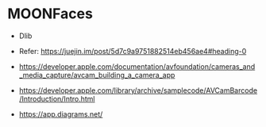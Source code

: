 # MOONFaces

* Dlib
* Refer: <https://juejin.im/post/5d7c9a9751882514eb456ae4#heading-0>
* <https://developer.apple.com/documentation/avfoundation/cameras_and_media_capture/avcam_building_a_camera_app>
* <https://developer.apple.com/library/archive/samplecode/AVCamBarcode/Introduction/Intro.html>



* https://app.diagrams.net/

